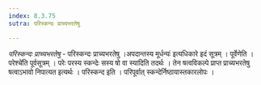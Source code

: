 ```yaml
---
index: 8.3.75
sutra: परिस्कन्दः प्राच्यभरतेषु

---
```

_परिस्कन्दः प्राच्यभरतेषु_ - परिस्कन्दः प्राच्यभरतेषु ।अपदान्तस्य मूर्धन्यः॑ इत्यधिकारे इदं सूत्रम् । पूर्वेणेति ।परेश्चे॑ति पूर्वसूत्रम् । परेः परस्य स्कन्देः सस्य षो वा स्यादिति तदर्थः । तेन षत्वविकल्पे प्राप्त प्राच्यभरतेषु षत्वाऽभावो निपात्यत इत्यर्थः । परिस्कन्द इति । परिपूर्वात् स्कन्देर्निष्ठायास्तकारलोपः । 